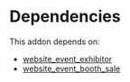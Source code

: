 # Dependencies

This addon depends on:

- [website_event_exhibitor](https://github.com/bringout/oca-ocb-website)
- [website_event_booth_sale](https://github.com/bringout/oca-ocb-sale)
